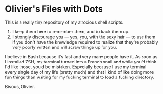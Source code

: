 # Olivier's Files with Dots

This is a really tiny repository of my atrocious shell scripts. 

1. I keep them here to remember them, and to back them up.
2. I strongly discourage you — yes, you, with the sexy hair — to use them 
if you don't have the knowledge required to realize that they're 
probably very poorly written and will screw things up for you.

I believe in Bash because it's fast and very many people have it. 
As soon as I installed ZSH, my terminal turned into a French snail and 
while you'd think I'd like those, you'd be mistaken. Especially because 
I use my terminal every single day of my life (pretty much) and that I 
kind of like doing more fun things than waiting for my fucking terminal 
to load a fucking directory.

Bisous,
Olivier.